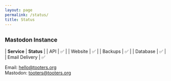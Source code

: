 ```yaml
---
layout: page
permalink: /status/
title: Status
---
```


## <small>Mastodon Instance</small>



| **Service**        | **Status** |
| API      | ✅ |
| Website      | ✅ |
| Backups      | ✅ |
| Database      | ✅ |
| Email Delivery      | ✅ 

Email: hello@tooters.org<br>
Mastodon: [tooters@tooters.org](https://tooters.org/@tooters)